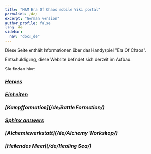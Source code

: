 ```yaml
---
title: "M&M Era Of Chaos mobile Wiki portal"
permalink: /de/
excerpt: "German version"
author_profile: false
lang: de
sidebar:
  nav: "docs_de"
---
```


Diese Seite enthält Informationen über das Handyspiel "Era Of Chaos".

Entschuldigung, diese Website befindet sich derzeit im Aufbau.

Sie finden hier:
### <i class="fas fa-chess-king"/>  [Heroes](/de/heroes/) 
### <i class="fab fa-optin-monster"/>  [Einheiten](/de/units/)
### <i class="fab fa-battle-net"/>  [Kampfformation](/de/Battle Formation/)
### <i class="fas fa-question-circle"/>  [Sphinx answers](/de/sphinx/)
### <i class="fas fa-place-of-worship"/>  [Alchemiewerkstatt](/de/Alchemy Workshop/)
### <i class="fas fa-water"/>  [Heilendes Meer](/de/Healing Sea/)



